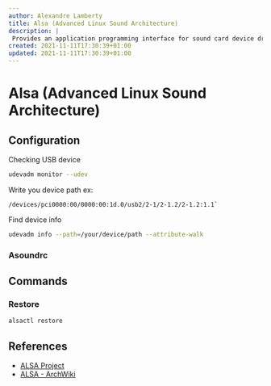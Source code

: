 ```yaml
---
author: Alexandre Lamberty
title: Alsa (Advanced Linux Sound Architecture)
description: |
 Provides an application programming interface for sound card device drivers
created: 2021-11-11T17:30:39+01:00
updated: 2021-11-11T17:30:39+01:00
---
```

# Alsa (Advanced Linux Sound Architecture)

## Configuration

Checking USB device

```bash
udevadm monitor --udev
```

Write you device path ex:

```
/devices/pci0000:00/0000:00:1d.0/usb2/2-1/2-1.2/2-1.2:1.1`
```

Find device info

```bash
udevadm info --path=/your/device/path --attribute-walk
```

### Asoundrc

## Commands 

### Restore

```bash
alsactl restore
```

## References

- [ALSA Project](https://www.alsa-project.org)
- [ALSA - ArchWiki](https://wiki.archlinux.org/title/Advanced_Linux_Sound_Architecture)
